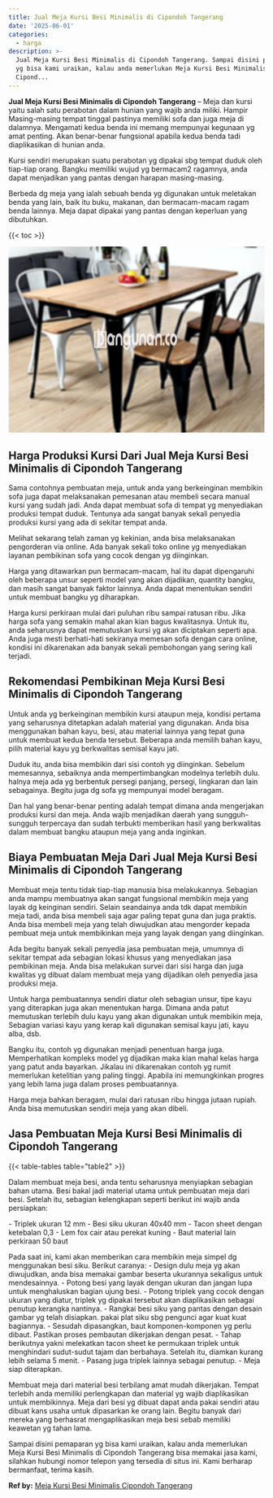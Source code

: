```yaml
---
title: Jual Meja Kursi Besi Minimalis di Cipondoh Tangerang
date: '2025-06-01'
categories:
  - harga
description: >-
  Jual Meja Kursi Besi Minimalis di Cipondoh Tangerang. Sampai disini pemaparan
  yg bisa kami uraikan, kalau anda memerlukan Meja Kursi Besi Minimalis di
  Cipond...
---
```


**Jual Meja Kursi Besi Minimalis di Cipondoh Tangerang** – Meja dan kursi yaitu salah satu perabotan dalam hunian yang wajib anda miliki. Hampir Masing-masing tempat tinggal pastinya memiliki sofa dan juga meja di dalamnya. Mengamati kedua benda ini memang mempunyai kegunaan yg amat penting. Akan benar-benar fungsional apabila kedua benda tadi diaplikasikan di hunian anda.

Kursi sendiri merupakan suatu perabotan yg dipakai sbg tempat duduk oleh tiap-tiap orang. Bangku memiliki wujud yg bermacam2 ragamnya, anda dapat menjadikan yang pantas dengan harapan masing-masing.

Berbeda dg meja yang ialah sebuah benda yg digunakan untuk meletakan benda yang lain, baik itu buku, makanan, dan bermacam-macam ragam benda lainnya. Meja dapat dipakai yang pantas dengan keperluan yang dibutuhkan.

{{< toc >}}

![Jual Meja Kursi Besi Minimalis di Cipondoh Tangerang](/images/jual-meja-besi-murah25.png)

## Harga Produksi Kursi Dari Jual Meja Kursi Besi Minimalis di Cipondoh Tangerang

Sama contohnya pembuatan meja, untuk anda yang berkeinginan membikin sofa juga dapat melaksanakan pemesanan atau membeli secara manual kursi yang sudah jadi. Anda dapat membuat sofa di tempat yg menyediakan produksi tempat duduk. Tentunya ada sangat banyak sekali penyedia produksi kursi yang ada di sekitar tempat anda.

Melihat sekarang telah zaman yg kekinian, anda bisa melaksanakan pengorderan via online. Ada banyak sekali toko online yg menyediakan layanan pembikinan sofa yang cocok dengan yg diinginkan.

Harga yang ditawarkan pun bermacam-macam, hal itu dapat dipengaruhi oleh beberapa unsur seperti model yang akan dijadikan, quantity bangku, dan masih sangat banyak faktor lainnya. Anda dapat menentukan sendiri untuk membuat bangku yg diharapkan.

Harga kursi perkiraan mulai dari puluhan ribu sampai ratusan ribu. Jika harga sofa yang semakin mahal akan kian bagus kwalitasnya. Untuk itu, anda seharusnya dapat memutuskan kursi yg akan diciptakan seperti apa. Anda juga mesti berhati-hati sekiranya memesan sofa dengan cara online, kondisi ini dikarenakan ada banyak sekali pembohongan yang sering kali terjadi.

## Rekomendasi Pembikinan Meja Kursi Besi Minimalis di Cipondoh Tangerang

Untuk anda yg berkeinginan membikin kursi ataupun meja, kondisi pertama yang seharusnya ditetapkan adalah material yang digunakan. Anda bisa menggunakan bahan kayu, besi, atau material lainnya yang tepat guna untuk membuat kedua benda tersebut. Beberapa anda memilih bahan kayu, pilih material kayu yg berkwalitas semisal kayu jati.

Duduk itu, anda bisa membikin dari sisi contoh yg diinginkan. Sebelum memesannya, sebaiknya anda mempertimbangkan modelnya terlebih dulu. halnya meja ada yg berbentuk persegi panjang, persegi, lingkaran dan lain sebagainya. Begitu juga dg sofa yg mempunyai model beragam.

Dan hal yang benar-benar penting adalah tempat dimana anda mengerjakan produksi kursi dan meja. Anda wajib menjadikan daerah yang sungguh-sungguh terpercaya dan sudah terbukti memberikan hasil yang berkwalitas dalam membuat bangku ataupun meja yang anda inginkan.

## Biaya Pembuatan Meja Dari Jual Meja Kursi Besi Minimalis di Cipondoh Tangerang

Membuat meja tentu tidak tiap-tiap manusia bisa melakukannya. Sebagian anda mampu membuatnya akan sangat fungsional membikin meja yang layak dg keinginan sendiri. Selain seandainya anda tdk dapat membikin meja tadi, anda bisa membeli saja agar paling tepat guna dan juga praktis. Anda bisa membeli meja yang telah diwujudkan atau mengorder kepada pembuat meja untuk membikinkan meja yang layak dengan yang diinginkan.

Ada begitu banyak sekali penyedia jasa pembuatan meja, umumnya di sekitar tempat ada sebagian lokasi khusus yang menyediakan jasa pembikinan meja. Anda bisa melakukan survei dari sisi harga dan juga kwalitas yg dibuat dalam membuat meja yang dijadikan oleh penyedia jasa produksi meja.

Untuk harga pembuatannya sendiri diatur oleh sebagian unsur, tipe kayu yang diterapkan juga akan menentukan harga. Dimana anda patut memutuskan terlebih dulu kayu yang akan digunakan untuk membikin meja, Sebagian variasi kayu yang kerap kali digunakan semisal kayu jati, kayu alba, dsb.

Bangku itu, contoh yg digunakan menjadi penentuan harga juga. Memperhatikan kompleks model yg dijadikan maka kian mahal kelas harga yang patut anda bayarkan. Jikalau ini dikarenakan contoh yg rumit memerlukan ketelitian yang paling tinggi. Apabila ini memungkinkan progres yang lebih lama juga dalam proses pembuatannya.

Harga meja bahkan beragam, mulai dari ratusan ribu hingga jutaan rupiah. Anda bisa memutuskan sendiri meja yang akan dibeli.

## Jasa Pembuatan Meja Kursi Besi Minimalis di Cipondoh Tangerang

{{< table-tables table="table2" >}}

Dalam membuat meja besi, anda tentu seharusnya menyiapkan sebagian bahan utama. Besi bakal jadi material utama untuk pembuatan meja dari besi. Setelah itu, sebagian kelengkapan seperti berikut ini wajib anda persiapkan:

\- Triplek ukuran 12 mm - Besi siku ukuran 40x40 mm - Tacon sheet dengan ketebalan 0,3 - Lem fox cair atau perekat kuning - Baut material lain perkiraan 50 baut

Pada saat ini, kami akan memberikan cara membikin meja simpel dg menggunakan besi siku. Berikut caranya: - Design dulu meja yg akan diwujudkan, anda bisa memakai gambar beserta ukurannya sekaligus untuk mendesainnya. - Potong besi yang layak dengan ukuran dan jangan lupa untuk menghaluskan bagian ujung besi. - Potong triplek yang cocok dengan ukuran yang diatur, triplek yg dipakai tersebut akan diaplikasikan sebagai penutup kerangka nantinya. - Rangkai besi siku yang pantas dengan desain gambar yg telah disiapkan. pakai plat siku sbg pengunci agar kuat kuat bagiannya. - Sesudah dipasangkan, baut komponen-komponen yg perlu dibaut. Pastikan proses pembautan dikerjakan dengan pesat. - Tahap berikutnya yakni melekatkan tacon sheet ke permukaan triplek untuk menghindari sudut-sudut tajam dan berbahaya. Setelah itu, diamkan kurang lebih selama 5 menit. - Pasang juga triplek lainnya sebagai penutup. - Meja siap diterapkan.

Membuat meja dari material besi terbilang amat mudah dikerjakan. Tempat terlebih anda memiliki perlengkapan dan material yg wajib diaplikasikan untuk membikinnya. Meja dari besi yg dibuat dapat anda pakai sendiri atau dibuat kans usaha untuk dipasarkan ke orang lain. Begitu banyak dari mereka yang berhasrat mengaplikasikan meja besi sebab memiliki keawetan yg tahan lama.

Sampai disini pemaparan yg bisa kami uraikan, kalau anda memerlukan Meja Kursi Besi Minimalis di Cipondoh Tangerang bisa memakai jasa kami, silahkan hubungi nomor telepon yang tersedia di situs ini. Kami berharap bermanfaat, terima kasih.

**Ref by:** [Meja Kursi Besi Minimalis Cipondoh Tangerang](https://id.wikipedia.org/wiki/Meja)
